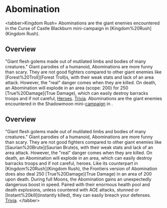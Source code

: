 # Abomination

&lt;tabber&gt;Kingdom Rush=
Abominations are the giant enemies encountered in the Curse of Castle Blackburn mini-campaign in [Kingdom%20Rush](Kingdom Rush).
## Overview

"Giant flesh golems made out of mutilated limbs and bodies of many creatures."
Giant parodies of a humanoid, Abominations are more funny than scary. They are not good fighters compared to other giant enemies like [Forest%20Troll](Forest Troll)s, with their weak stats and lack of an area attack.
However, the "real" danger comes when they are killed. On death, an Abomination will explode in an area (scope: 200) for 250 [True%20Damage](True Damage), which can easily destroy barracks troops and if not careful, [Heroes](Heroes).
[Trivia](Trivia).
Abominations are the giant enemies encountered in the Shadowmoon mini-[campaign](campaign) in .
## Overview

"Giant flesh golems made out of mutilated limbs and bodies of many creatures."
Giant parodies of a humanoid, Abominations are more funny than scary. They are not good fighters compared to other giant enemies like [Saurian%20Brute](Saurian Brute)s, with their weak stats and lack of an area attack.
However, the "real" danger comes when they are killed. On death, an Abomination will explode in an area, which can easily destroy barracks troops and if not careful, heroes. Like its counterpart in [Kingdom%20Rush](Kingdom Rush), the Frontiers version of Abomination does also deal 250 [True%20Damage](True Damage) in an area of 200 upon death.
During full Moons, the Abomination gains an unexpectedly dangerous boost in speed. Paired with their enormous health pool and death explosions, unless countered with AOE attacks, stunned or [Instant%20kill](instantly killed), they can easily breach your defenses.
[Trivia](Trivia).
&lt;/tabber&gt;